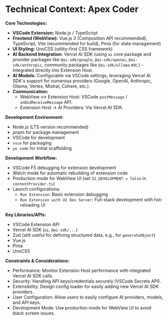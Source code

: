 <!-- Version: 1.4 | Last Updated: 2025-07-08 -->

# Technical Context: Apex Coder

**Core Technologies:**

- **VSCode Extension:** Node.js / TypeScript
- **Frontend (WebView):** Vue.js 3 (Composition API recommended), TypeScript, Vite (recommended for build), Pinia (for state management)
- **UI Styling:** UnoCSS (utility-first CSS framework)
- **AI Backend Integration:** Vercel AI SDK (using `ai` core package and provider packages like `@ai-sdk/google`, `@ai-sdk/openai`, `@ai-sdk/anthropic`, community packages like `@ai-sdk/ollama` etc.) - Integrated directly into Extension Host.
- **AI Models:** Configurable via VSCode settings, leveraging Vercel AI SDK's support for numerous providers (Google, OpenAI, Anthropic, Ollama, Vertex, Mistral, Cohere, etc.).
- **Communication:**
  - WebView <-> Extension Host: VSCode `postMessage` / `onDidReceiveMessage` API.
  - Extension Host -> AI Providers: Via Vercel AI SDK.

**Development Environment:**

- Node.js (LTS version recommended)
- pnpm for package management
- VSCode for development
- `vsce` for packaging
- `yo code` for initial scaffolding

**Development Workflow:**

- VSCode F5 debugging for extension development
- Watch mode for automatic rebuilding of extension code
- Production mode for WebView UI (set `IS_DEVELOPMENT = false` in `contentProvider.ts`)
- Launch configurations:
  - `Run Extension`: Basic extension debugging
  - `Run Extension with UI Dev Server`: Full-stack development with hot-reloading UI

**Key Libraries/APIs:**

- VSCode Extension API
- Vercel AI SDK (`ai`, `@ai-sdk/...`)
- Zod (still useful for defining structured data, e.g., for `generateObject`)
- Vue.js
- Pinia
- UnoCSS

**Constraints & Considerations:**

- Performance: Monitor Extension Host performance with integrated Vercel AI SDK calls.
- Security: Handling API keys/credentials securely (VSCode Secrets API).
- Extensibility: Design config loader for easily adding new Vercel AI SDK providers.
- User Configuration: Allow users to easily configure AI providers, models, and API keys.
- Development Mode: Use production mode for WebView UI to avoid black screen issues.
